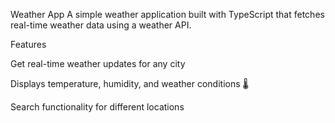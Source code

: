 Weather App 
A simple weather application built with TypeScript that fetches real-time weather data using a weather API.

Features 

Get real-time weather updates for any city 

Displays temperature, humidity, and weather conditions 🌡

Search functionality for different locations 

